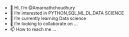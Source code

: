 - 👋 Hi, I’m @Amarnathchoudhury 
- 👀 I’m interested in  PYTHON,SQL,ML,DL,DATA SCIENCE 
- 🌱 I’m currently learning Data science
- 💞️ I’m looking to collaborate on ...
- 📫 How to reach me ...

<!---
Amarnathchoudhury/Amarnathchoudhury is a ✨ special ✨ repository because its `README.md` (this file) appears on your GitHub profile.
You can click the Preview link to take a look at your changes.
--->
